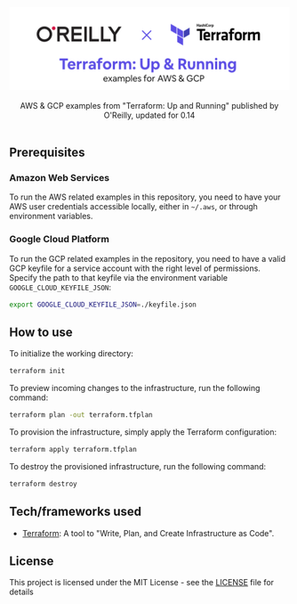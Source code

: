 <div align="center">
  <img width="512" src="https://raw.githubusercontent.com/2n3g5c9/terraform-up-and-running/master/img/terraform-up-and-running_banner.png" alt="terraform-up-and-running">
</div>

<br />

<div align="center">AWS & GCP examples from "Terraform: Up and Running" published by O'Reilly, updated for 0.14</div>

<br />

## Prerequisites

### Amazon Web Services
To run the AWS related examples in this repository, you need to have your AWS user credentials accessible locally, either in `~/.aws`, or through environment variables. 

### Google Cloud Platform
To run the GCP related examples in the repository, you need to have a valid GCP keyfile for a service account with the right level of permissions. Specify the path to that keyfile via the environment variable `GOOGLE_CLOUD_KEYFILE_JSON`:

```bash
export GOOGLE_CLOUD_KEYFILE_JSON=./keyfile.json
```

## How to use

To initialize the working directory:

```bash
terraform init
```

To preview incoming changes to the infrastructure, run the following command:

```bash
terraform plan -out terraform.tfplan
```

To provision the infrastructure, simply apply the Terraform configuration:

```bash
terraform apply terraform.tfplan
```

To destroy the provisioned infrastructure, run the following command:

```bash
terraform destroy
```

## Tech/frameworks used

- [Terraform](https://www.terraform.io/): A tool to "Write, Plan, and Create Infrastructure as Code".

## License

This project is licensed under the MIT License - see the [LICENSE](LICENSE) file for details